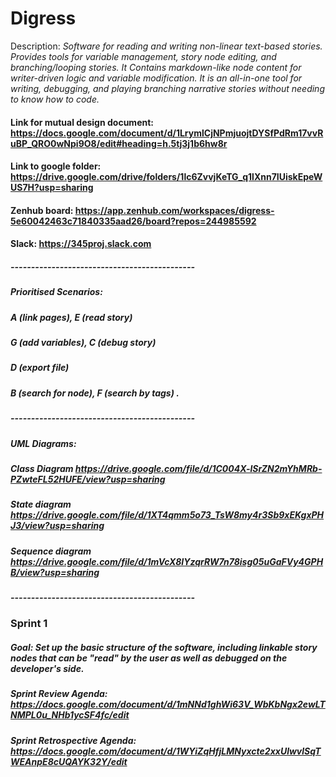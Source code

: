 # Digress  
Description: *Software for reading and writing non-linear text-based stories. Provides tools for variable management, story node editing, and branching/looping stories. It Contains markdown-like node content for writer-driven logic and variable modification. It is an all-in-one tool for writing, debugging, and playing branching narrative stories without needing to know how to code.*
#### Link for mutual design document: https://docs.google.com/document/d/1LrymlCjNPmjuojtDYSfPdRm17vvRuBP_QRO0wNpi9O8/edit#heading=h.5tj3j1b6hw8r
#### Link to google folder: https://drive.google.com/drive/folders/1lc6ZvvjKeTG_q1lXnn7IUiskEpeWUS7H?usp=sharing
#### Zenhub board: https://app.zenhub.com/workspaces/digress-5e60042463c71840335aad26/board?repos=244985592
#### Slack: https://345proj.slack.com
##### ---------------------------------------------
##### Prioritised Scenarios: 
##### A (link pages), E (read story)
##### G (add variables), C (debug story)
##### D (export file)
##### B (search for node), F (search by tags)  .
##### ---------------------------------------------
##### UML Diagrams:
##### Class Diagram https://drive.google.com/file/d/1C004X-lSrZN2mYhMRb-PZwteFL52HUFE/view?usp=sharing
##### State diagram https://drive.google.com/file/d/1XT4qmm5o73_TsW8my4r3Sb9xEKgxPHJ3/view?usp=sharing
##### Sequence diagram https://drive.google.com/file/d/1mVcX8IYzqrRW7n78isg05uGaFVy4GPHB/view?usp=sharing
##### ---------------------------------------------
### Sprint 1

##### Goal: Set up the basic structure of the software, including linkable story nodes that can be "read" by the user as well as debugged on the developer's side.
##### Sprint Review Agenda: https://docs.google.com/document/d/1mNNd1ghWi63V_WbKbNgx2ewLTNMPL0u_NHb1ycSF4fc/edit
##### Sprint Retrospective Agenda: https://docs.google.com/document/d/1WYiZqHfjLMNyxcte2xxUlwvlSqTWEAnpE8cUQAYK32Y/edit

